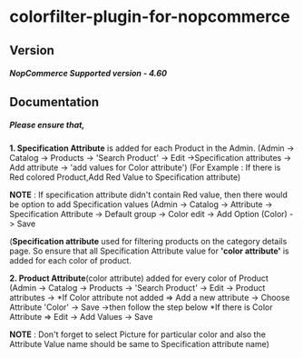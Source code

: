 # colorfilter-plugin-for-nopcommerce

Version
-------
##### NopCommerce Supported version - 4.60

Documentation
-------------
##### Please ensure that,

**1. Specification Attribute** is added for each Product in the Admin.
  (Admin -> Catalog -> Products -> 'Search Product' -> Edit ->Specification attributes -> Add attribute -> 'add values for Color attribute')
  (For Example : If there is Red colored Product,Add Red Value to Specification attribute)

**NOTE** :  If specification attribute didn't contain Red value, then there would be option to add Specification values
  (Admin -> Catalog -> Attribute -> Specification Attribute -> Default group -> Color edit -> Add Option (Color) -> Save
  
  (**Specification attribute** used for filtering products on the category details page. 
  So ensure that all Specification Attribute value for **'color attribute'** is added for each color of product.
 
**2. Product Attribute**(color attribute) added for every color of Product
  (Admin -> Catalog -> Products -> 'Search Product' -> Edit -> Product attributes ->
   *If Color attribute not added =>  Add a new attribute -> Choose Attribute 'Color' -> Save ->then follow the step below
   *If there is Color Attribute  =>  Edit -> Add Values -> Save

 **NOTE** : Don't forget to select Picture for particular color and also the Attribute Value name should be same to Specification attribute name)

  
